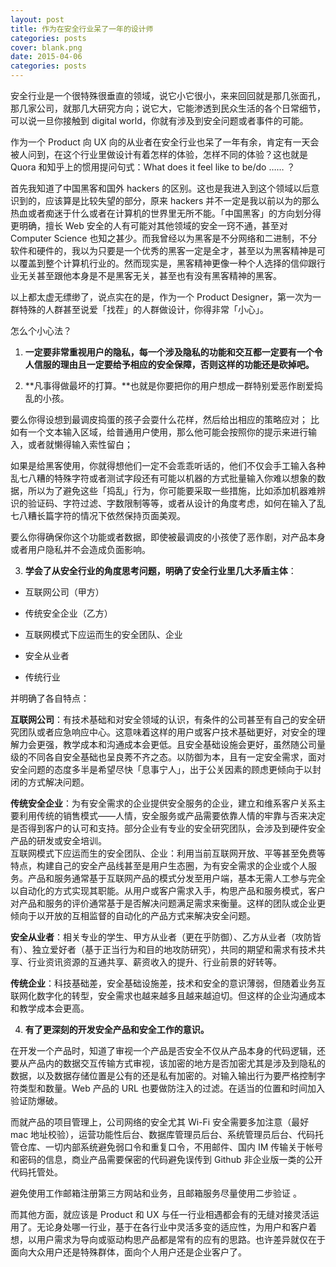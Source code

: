 ```yaml
---
layout: post
title: 作为在安全行业呆了一年的设计师
categories: posts
cover: blank.png
date: 2015-04-06
categories: posts
---
```



安全行业是一个很特殊很垂直的领域，说它小它很小，来来回回就是那几张面孔，那几家公司，就那几大研究方向；说它大，它能渗透到民众生活的各个日常细节，可以说一旦你接触到 digital world，你就有涉及到安全问题或者事件的可能。

作为一个 Product 向 UX 向的从业者在安全行业也呆了一年有余，肯定有一天会被人问到，在这个行业里做设计有着怎样的体验，怎样不同的体验？这也就是 Quora 和知乎上的惯用提问句式：What does it feel like to be/do …… ？

首先我知道了中国黑客和国外 hackers 的区别。这也是我进入到这个领域以后意识到的，应该算是比较失望的部分，原来 hackers 并不一定是我以前以为的那么热血或者痴迷于什么或者在计算机的世界里无所不能。「中国黑客」的方向划分得更明确，擅长 Web 安全的人有可能对其他领域的安全一窍不通，甚至对 Computer Science 也知之甚少。而我曾经以为黑客是不分网络和二进制，不分软件和硬件的，我以为只要是一个优秀的黑客一定是全才，甚至以为黑客精神是可以覆盖到整个计算机行业的。然而现实是，黑客精神更像一种个人选择的信仰跟行业无关甚至跟他本身是不是黑客无关，甚至也有没有黑客精神的黑客。



以上都太虚无缥缈了，说点实在的是，作为一个 Product Designer，第一次为一群特殊的人群甚至说爱「找茬」的人群做设计，你得非常「小心」。

怎么个小心法？

1) **一定要非常重视用户的隐私，每一个涉及隐私的功能和交互都一定要有一个令人信服的理由且一定要给予相应的安全保障，否则这样的功能还是砍掉吧。**


2) **凡事得做最坏的打算。**也就是你要把你的用户想成一群特别爱恶作剧爱捣乱的小孩。  

要么你得设想到最调皮捣蛋的孩子会耍什么花样，然后给出相应的策略应对；
比如有一个文本输入区域，给普通用户使用，那么他可能会按照你的提示来进行输入，或者就懒得输入索性留白；

如果是给黑客使用，你就得想他们一定不会乖乖听话的，他们不仅会手工输入各种乱七八糟的特殊字符或者测试字段还有可能以机器的方式批量输入你难以想象的数据，所以为了避免这些「捣乱」行为，你可能要采取一些措施，比如添加机器难辨识的验证码、字符过滤、字数限制等等，或者从设计的角度考虑，如何在输入了乱七八糟长篇字符的情况下依然保持页面美观。  

要么你得确保你这个功能或者数据，即使被最调皮的小孩使了恶作剧，对产品本身或者用户隐私并不会造成负面影响。

3) **学会了从安全行业的角度思考问题，明确了安全行业里几大矛盾主体**：

-  互联网公司（甲方）

- 传统安全企业（乙方）

- 互联网模式下应运而生的安全团队、企业

- 安全从业者

- 传统行业

并明确了各自特点：

**互联网公司**：有技术基础和对安全领域的认识，有条件的公司甚至有自己的安全研究团队或者应急响应中心。这意味着这样的用户或客户技术基础更好，对安全的理解力会更强，教学成本和沟通成本会更低。且安全基础设施会更好，虽然随公司量级的不同各自安全基础也呈良莠不齐之态。以防御为本，且有一定安全需求，面对安全问题的态度多半是希望尽快「息事宁人」，出于公关因素的顾虑更倾向于以封闭的方式解决问题。

**传统安全企业**：为有安全需求的企业提供安全服务的企业，建立和维系客户关系主要利用传统的销售模式——人情，安全服务或产品需要依靠人情的牢靠与否来决定是否得到客户的认可和支持。部分企业有专业的安全研究团队，会涉及到硬件安全产品的研发或安全培训。  
互联网模式下应运而生的安全团队、企业：利用当前互联网开放、平等甚至免费等特点，构建自己的安全产品线甚至是用户生态圈，为有安全需求的企业或个人服务。产品和服务通常基于互联网产品的模式分发至用户端，基本无需人工参与完全以自动化的方式实现其职能。从用户或客户需求入手，构思产品和服务模式，客户对产品和服务的评价通常基于是否解决问题满足需求来衡量。这样的团队或企业更倾向于以开放的互相监督的自动化的产品方式来解决安全问题。

**安全从业者**：相关专业的学生、甲方从业者（更在乎防御）、乙方从业者（攻防皆有）、独立爱好者（基于正当行为和目的地攻防研究），共同的期望和需求有技术共享、行业资讯资源的互通共享、薪资收入的提升、行业前景的好转等。

**传统企业**：科技基础差，安全基础设施差，技术和安全的意识薄弱，但随着业务互联网化数字化的转型，安全需求也越来越多且越来越迫切。但这样的企业沟通成本和教学成本会更高。

4) **有了更深刻的开发安全产品和安全工作的意识。**

在开发一个产品时，知道了审视一个产品是否安全不仅从产品本身的代码逻辑，还要从产品内的数据交互传输方式审视，该加密的地方是否加密尤其是涉及到隐私的数据，以及数据存储位置是公有的还是私有加密的。对输入输出行为要严格控制字符类型和数量。Web 产品的 URL 也要做防注入的过滤。在适当的位置和时间加入验证防爆破。

而就产品的项目管理上，公司网络的安全尤其 Wi-Fi 安全需要多加注意（最好 mac 地址校验），运营功能性后台、数据库管理员后台、系统管理员后台、代码托管仓库、一切内部系统避免弱口令和重复口令，不用邮件、国内 IM 传输关于帐号和密码的信息，商业产品需要保密的代码避免误传到 Github 非企业版一类的公开代码托管处。

避免使用工作邮箱注册第三方网站和业务，且邮箱服务尽量使用二步验证 。



而其他方面，就应该是 Product 和 UX 与任一行业相遇都会有的无缝对接灵活运用了。无论身处哪一行业，基于在各行业中灵活多变的适应性，为用户和客户着想，以用户需求为导向或驱动构思产品都是常有的应有的思路。也许差异就仅在于面向大众用户还是特殊群体，面向个人用户还是企业客户了。
